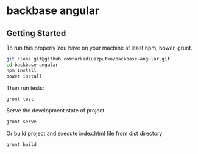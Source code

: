 backbase angular
============

## Getting Started

To run this properly You have on your machine at least npm, bower, grunt.

```sh
git clone git@github.com:arkadiuszputko/backbase-angular.git
cd backbase-angular
npm install
bower install
```

Than run tests:

```sh
grunt test
```
Serve the development state of project
```sh
grunt serve
```
Or build project and execute index.html file from dist directory
```sh
grunt build
```

